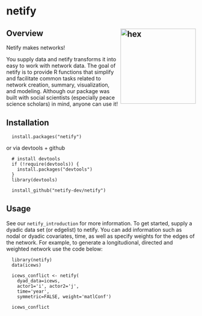 # netify

## Overview <img src="https://github.com/netify-dev/netify/assets/1364446/3186de64-9917-4b29-a67e-7f88b25d0848" align = "right" alt="hex" width="200px">


Netify makes networks!

You supply data and netify transforms it into easy to work with network data.  The goal of netify is to provide R functions that simplify and facilitate common tasks related to network creation, summary, visualization, and modeling. Although our package was built with social scientists (especially peace science scholars) in mind, anyone can use it!

## Installation

      install.packages("netify")

or via devtools + github

      # install devtools
      if (!require(devtools)) {
        install.packages("devtools")
      }
      library(devtools)

      install_github("netify-dev/netify")


## Usage

See our `netify_introduction` for more information. To get started, supply a dyadic data set (or edgelist) to netify. You can add information such as nodal or dyadic covariates, time, as well as specify weights for the edges of the network. For example, to generate a longitudional, directed and weighted network use the code below:

      library(netify)
      data(icews)

      icews_conflict <- netify(
        dyad_data=icews,
        actor1='i', actor2='j',
        time='year',
        symmetric=FALSE, weight='matlConf')

      icews_conflict

